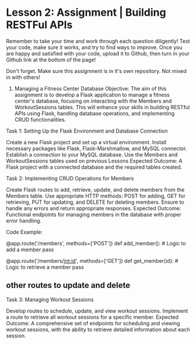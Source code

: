 # Lesson 2: Assignment | Building RESTFul APIs

Remember to take your time and work through each question diligently! Test your code, make sure it works, and try to find ways to improve. Once you are happy and satisfied with your code, upload it to Github, then turn in your Github link at the bottom of the page!

Don't forget. Make sure this assignment is in it's own repository. Not mixed in with others!

1. Managing a Fitness Center Database
Objective:
The aim of this assignment is to develop a Flask application to manage a fitness center's database, focusing on interacting with the Members and WorkoutSessions tables. This will enhance your skills in building RESTful APIs using Flask, handling database operations, and implementing CRUD functionalities.

Task 1: Setting Up the Flask Environment and Database Connection

Create a new Flask project and set up a virtual environment.
Install necessary packages like Flask, Flask-Marshmallow, and MySQL connector.
Establish a connection to your MySQL database.
Use the Members and WorkoutSessions tables used on previous Lessons
Expected Outcome:
A Flask project with a connected database and the required tables created.

Task 2: Implementing CRUD Operations for Members

Create Flask routes to add, retrieve, update, and delete members from the Members table.
Use appropriate HTTP methods: POST for adding, GET for retrieving, PUT for updating, and DELETE for deleting members.
Ensure to handle any errors and return appropriate responses.
Expected Outcome:
Functional endpoints for managing members in the database with proper error handling.

Code Example:

@app.route('/members', methods=['POST'])
def add_member():
    # Logic to add a member
    pass

@app.route('/members/<int:id>', methods=['GET'])
def get_member(id):
    # Logic to retrieve a member
    pass

## other routes to update and delete

Task 3: Managing Workout Sessions

Develop routes to schedule, update, and view workout sessions.
Implement a route to retrieve all workout sessions for a specific member.
Expected Outcome:
A comprehensive set of endpoints for scheduling and viewing workout sessions, with the ability to retrieve detailed information about each session.
